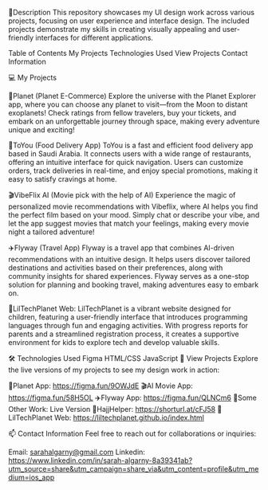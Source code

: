 🌟Description
This repository showcases my UI design work across various projects, focusing on user experience and interface design. The included projects demonstrate my skills in creating visually appealing and user-friendly interfaces for different applications.

Table of Contents
My Projects
Technologies Used
View Projects
Contact Information

💻 My Projects

🌚Planet (Planet E-Commerce)
Explore the universe with the Planet Explorer app, where you can choose any planet to visit—from the Moon to distant exoplanets! 
Check ratings from fellow travelers, buy your tickets, and embark on an unforgettable journey through space, 
making every adventure unique and exciting!

🍟ToYou (Food Delivery App)
ToYou is a fast and efficient food delivery app based in Saudi Arabia. It connects users with a wide range of restaurants, offering an intuitive interface for quick navigation. Users can customize orders, track deliveries in real-time, and enjoy special promotions, making it easy to satisfy cravings at home.

🎬VibeFlix AI (Movie pick with the help of AI)
Experience the magic of personalized movie recommendations with Vibeflix, where AI helps you find the perfect film based on your mood. Simply chat or describe your vibe, and let the app suggest movies that match your feelings, making every movie night a tailored adventure!

✈️Flyway (Travel App)
Flyway is a travel app that combines AI-driven recommendations with an intuitive design. It helps users discover tailored destinations and activities based on their preferences, along with community insights for shared experiences. Flyway serves as a one-stop solution for planning and booking travel, making adventures easy to embark on.

🎈LilTechPlanet Web:
LilTechPlanet is a vibrant website designed for children, featuring a user-friendly interface that introduces programming languages through fun and engaging activities.
With progress reports for parents and a streamlined registration process, it creates a supportive environment for kids to explore tech and develop valuable skills.


🛠️ Technologies Used
Figma
HTML/CSS
JavaScript
💫 View Projects
Explore the live versions of my projects to see my design work in action:

🌚Planet App: https://figma.fun/9OWJdE
🎬AI Movie App: https://figma.fun/58H5OL
✈️Flyway App: https://figma.fun/QLNCm6
🌟Some Other Work: Live Version
🕋HajjHelper: https://shorturl.at/cFJ58
🎈LilTechPlanet Web: https://liltechplanet.github.io/index.html


📫 Contact Information
Feel free to reach out for collaborations or inquiries:

Email: sarahalgarny@gmail.com
Linkedin: https://www.linkedin.com/in/sarah-algarny-8a39341ab?utm_source=share&utm_campaign=share_via&utm_content=profile&utm_medium=ios_app
